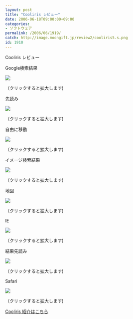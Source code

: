 ```yaml
---
layout: post
title: "Cooliris レビュー"
date: 2006-06-18T09:00:00+09:00
categories:
- ソフトウェア
permalink: /2006/06/1919/
catch: http://image.moongift.jp/review2/cooliris5.s.png
id: 1910
---
```

Cooliris レビュー  
<!--more-->

Google検索結果

  

[![](http://image.moongift.jp/review2/cooliris1.s.png)](http://image.moongift.jp/review2/cooliris1.png)  
  
（クリックすると拡大します)

  

先読み

  

[![](http://image.moongift.jp/review2/cooliris2.s.png)](http://image.moongift.jp/review2/cooliris2.png)  
  
（クリックすると拡大します)

  

自由に移動

  

[![](http://image.moongift.jp/review2/cooliris3.s.png)](http://image.moongift.jp/review2/cooliris3.png)  
  
（クリックすると拡大します)

  

イメージ検索結果

  

[![](http://image.moongift.jp/review2/cooliris4.s.png)](http://image.moongift.jp/review2/cooliris4.png)  
  
（クリックすると拡大します)

  

地図

  

[![](http://image.moongift.jp/review2/cooliris5.s.png)](http://image.moongift.jp/review2/cooliris5.png)  
  
（クリックすると拡大します)

  

IE

  

[![](http://image.moongift.jp/review2/cooliris6.s.png)](http://image.moongift.jp/review2/cooliris6.png)  
  
（クリックすると拡大します)

  

結果先読み

  

[![](http://image.moongift.jp/review2/cooliris7.s.png)](http://image.moongift.jp/review2/cooliris7.png)  
  
（クリックすると拡大します)

  

Safari

  

[![](http://image.moongift.jp/review2/cooliris8.s.png)](http://image.moongift.jp/review2/cooliris8.png)  
  
（クリックすると拡大します)

  

[Cooliris 紹介はこちら](http://fw.moongift.jp/intro/i-1915.html)

